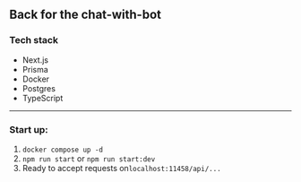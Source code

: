 ## Back for the chat-with-bot

### Tech stack

* Next.js
* Prisma
* Docker
* Postgres
* TypeScript

<hr>

### Start up:

1. `docker compose up -d`
2. `npm run start` or `npm run start:dev`
3. Ready to accept requests on`localhost:11458/api/...`